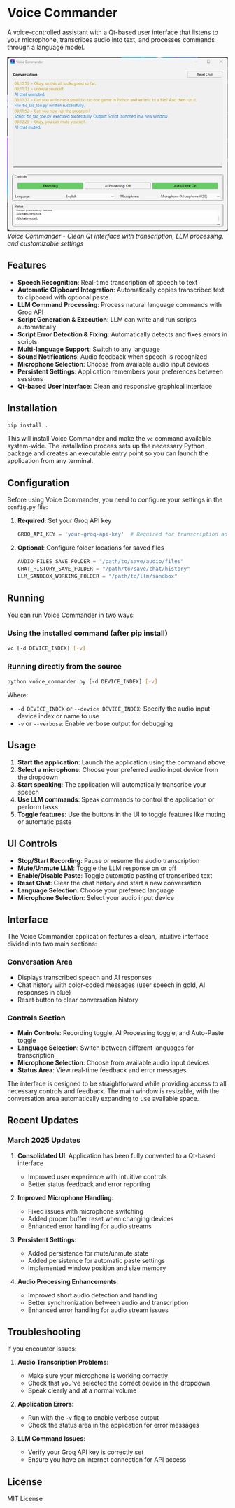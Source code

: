 # Voice Commander

A voice-controlled assistant with a Qt-based user interface that listens to your microphone, transcribes audio into text, and processes commands through a language model.

![Voice Commander Screenshot](assets/Voice-Commander-screenshot.png)
*Voice Commander - Clean Qt interface with transcription, LLM processing, and customizable settings*

## Features

- **Speech Recognition**: Real-time transcription of speech to text
- **Automatic Clipboard Integration**: Automatically copies transcribed text to clipboard with optional paste
- **LLM Command Processing**: Process natural language commands with Groq API
- **Script Generation & Execution**: LLM can write and run scripts automatically
- **Script Error Detection & Fixing**: Automatically detects and fixes errors in scripts
- **Multi-language Support**: Switch to any language
- **Sound Notifications**: Audio feedback when speech is recognized
- **Microphone Selection**: Choose from available audio input devices
- **Persistent Settings**: Application remembers your preferences between sessions
- **Qt-based User Interface**: Clean and responsive graphical interface

## Installation

```bash
pip install .
```

This will install Voice Commander and make the `vc` command available system-wide. The installation process sets up the necessary Python package and creates an executable entry point so you can launch the application from any terminal.

## Configuration

Before using Voice Commander, you need to configure your settings in the `config.py` file:

1. **Required**: Set your Groq API key
   ```python
   GROQ_API_KEY = 'your-groq-api-key'  # Required for transcription and LLM features
   ```

2. **Optional**: Configure folder locations for saved files
   ```python
   AUDIO_FILES_SAVE_FOLDER = "/path/to/save/audio/files"
   CHAT_HISTORY_SAVE_FOLDER = "/path/to/save/chat/history"
   LLM_SANDBOX_WORKING_FOLDER = "/path/to/llm/sandbox"
   ```

## Running

You can run Voice Commander in two ways:

### Using the installed command (after pip install)

```bash
vc [-d DEVICE_INDEX] [-v]
```

### Running directly from the source

```bash
python voice_commander.py [-d DEVICE_INDEX] [-v]
```

Where:
- `-d DEVICE_INDEX` or `--device DEVICE_INDEX`: Specify the audio input device index or name to use
- `-v` or `--verbose`: Enable verbose output for debugging

## Usage

1. **Start the application**: Launch the application using the command above
2. **Select a microphone**: Choose your preferred audio input device from the dropdown
3. **Start speaking**: The application will automatically transcribe your speech
4. **Use LLM commands**: Speak commands to control the application or perform tasks
5. **Toggle features**: Use the buttons in the UI to toggle features like muting or automatic paste

## UI Controls

- **Stop/Start Recording**: Pause or resume the audio transcription
- **Mute/Unmute LLM**: Toggle the LLM response on or off
- **Enable/Disable Paste**: Toggle automatic pasting of transcribed text
- **Reset Chat**: Clear the chat history and start a new conversation
- **Language Selection**: Choose your preferred language
- **Microphone Selection**: Select your audio input device


## Interface

The Voice Commander application features a clean, intuitive interface divided into two main sections:

### Conversation Area
- Displays transcribed speech and AI responses
- Chat history with color-coded messages (user speech in gold, AI responses in blue)
- Reset button to clear conversation history

### Controls Section
- **Main Controls**: Recording toggle, AI Processing toggle, and Auto-Paste toggle
- **Language Selection**: Switch between different languages for transcription
- **Microphone Selection**: Choose from available audio input devices
- **Status Area**: View real-time feedback and error messages

The interface is designed to be straightforward while providing access to all necessary controls and feedback. The main window is resizable, with the conversation area automatically expanding to use available space.

## Recent Updates

### March 2025 Updates

1. **Consolidated UI**: Application has been fully converted to a Qt-based interface
   - Improved user experience with intuitive controls
   - Better status feedback and error reporting

2. **Improved Microphone Handling**:
   - Fixed issues with microphone switching
   - Added proper buffer reset when changing devices
   - Enhanced error handling for audio streams

3. **Persistent Settings**:
   - Added persistence for mute/unmute state
   - Added persistence for automatic paste settings
   - Implemented window position and size memory

4. **Audio Processing Enhancements**:
   - Improved short audio detection and handling
   - Better synchronization between audio and transcription
   - Enhanced error handling for audio stream issues

## Troubleshooting

If you encounter issues:

1. **Audio Transcription Problems**:
   - Make sure your microphone is working correctly
   - Check that you've selected the correct device in the dropdown
   - Speak clearly and at a normal volume

2. **Application Errors**:
   - Run with the `-v` flag to enable verbose output
   - Check the status area in the application for error messages

3. **LLM Command Issues**:
   - Verify your Groq API key is correctly set
   - Ensure you have an internet connection for API access

## License

MIT License
